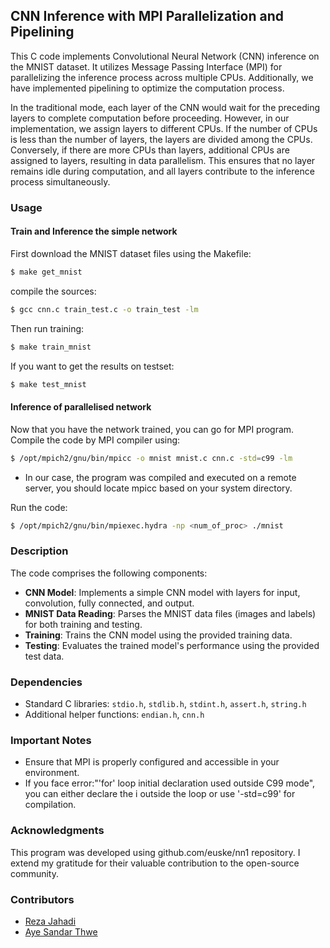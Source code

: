 ## CNN Inference with MPI Parallelization and Pipelining

This C code implements Convolutional Neural Network (CNN) inference on the MNIST dataset. It utilizes Message Passing Interface (MPI) for parallelizing the inference process across multiple CPUs. Additionally, we have implemented pipelining to optimize the computation process.

In the traditional mode, each layer of the CNN would wait for the preceding layers to complete computation before proceeding. However, in our implementation, we assign layers to different CPUs. If the number of CPUs is less than the number of layers, the layers are divided among the CPUs. Conversely, if there are more CPUs than layers, additional CPUs are assigned to layers, resulting in data parallelism. This ensures that no layer remains idle during computation, and all layers contribute to the inference process simultaneously.

### Usage

#### Train and Inference the simple network

First download the MNIST dataset files using the Makefile:

```sh
$ make get_mnist
```

compile the sources:

```sh
$ gcc cnn.c train_test.c -o train_test -lm
```
Then run training:

```sh
$ make train_mnist
```

If you want to get the results on testset:

```sh
$ make test_mnist
```

#### Inference of parallelised network

Now that you have the network trained, you can go for MPI program.
Compile the code by MPI compiler using:

```sh
$ /opt/mpich2/gnu/bin/mpicc -o mnist mnist.c cnn.c -std=c99 -lm
```

- In our case, the program was compiled and executed on a remote server, you should locate mpicc based on your system directory.

Run the code:

```sh
$ /opt/mpich2/gnu/bin/mpiexec.hydra -np <num_of_proc> ./mnist
```

### Description

The code comprises the following components:

- **CNN Model**: Implements a simple CNN model with layers for input, convolution, fully connected, and output.
- **MNIST Data Reading**: Parses the MNIST data files (images and labels) for both training and testing.
- **Training**: Trains the CNN model using the provided training data.
- **Testing**: Evaluates the trained model's performance using the provided test data.

### Dependencies
- Standard C libraries: `stdio.h`, `stdlib.h`, `stdint.h`, `assert.h`, `string.h`
- Additional helper functions: `endian.h`, `cnn.h`


### Important Notes
- Ensure that MPI is properly configured and accessible in your environment.
- If you face error:"'for' loop initial declaration used outside C99 mode", you can either declare the i outside the loop or use '-std=c99' for compilation.

### Acknowledgments
This program was developed using github.com/euske/nn1 repository. I extend my gratitude for their valuable contribution to the open-source community.

### Contributors
- [Reza Jahadi](https://github.com/rezajahadi)
- [Aye Sandar Thwe](https://github.com/ayesandarthwe)

